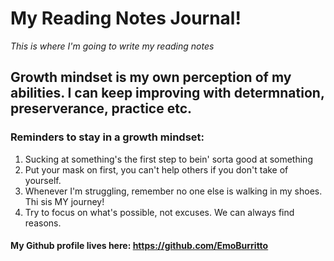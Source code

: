 # My Reading Notes Journal!

*This is where I'm going to write my reading notes*

## Growth mindset is my own perception of my abilities. I can keep improving with determnation, preserverance, practice etc. 

### Reminders to stay in a growth mindset:
1. Sucking at something's the first step to bein' sorta good at something 
2. Put your mask on first, you can't help others if you don't take of yourself. 
3. Whenever I'm struggling, remember no one else is walking in my shoes. Thi sis MY journey!
4. Try to focus on what's possible, not excuses. We can always find reasons. 

#### My Github profile lives here: https://github.com/EmoBurritto
